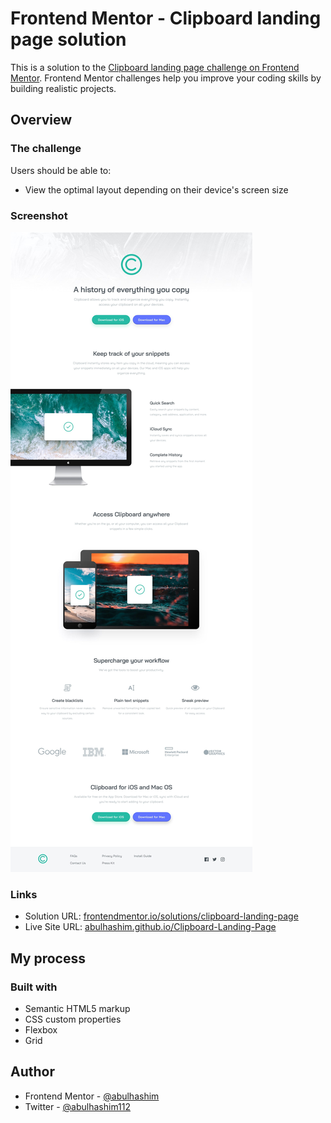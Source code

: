 # Frontend Mentor - Clipboard landing page solution

This is a solution to the [Clipboard landing page challenge on Frontend Mentor](https://www.frontendmentor.io/challenges/clipboard-landing-page-5cc9bccd6c4c91111378ecb9). Frontend Mentor challenges help you improve your coding skills by building realistic projects.

## Overview

### The challenge

Users should be able to:

- View the optimal layout depending on their device's screen size

### Screenshot

![Project Preview](images/screenshot.jpg)

### Links

- Solution URL: [frontendmentor.io/solutions/clipboard-landing-page](https://www.frontendmentor.io/solutions/clipboard-landing-page)
- Live Site URL: [abulhashim.github.io/Clipboard-Landing-Page](https://abulhashim.github.io/Clipboard-Landing-Page/)

## My process

### Built with

- Semantic HTML5 markup
- CSS custom properties
- Flexbox
- Grid

## Author

- Frontend Mentor - [@abulhashim](https://www.frontendmentor.io/profile/abulhashim)
- Twitter - [@abulhashim112](https://www.twitter.com/abulhashim112)
